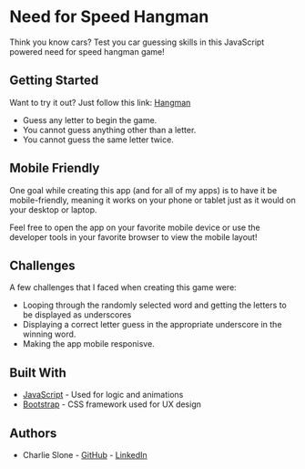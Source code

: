# Need for Speed Hangman

Think you know cars? Test you car guessing skills in this JavaScript powered need for speed hangman game!

## Getting Started

Want to try it out?
Just follow this link: [Hangman](https://ctslone.github.io/Word-Guess-Game/)

* Guess any letter to begin the game.
* You cannot guess anything other than a letter.
* You cannot guess the same letter twice.

## Mobile Friendly

One goal while creating this app (and for all of my apps) is to have it be mobile-friendly, meaning it works on your phone or tablet just as it would on your desktop or laptop.

Feel free to open the app on your favorite mobile device or use the developer tools in your favorite browser to view the mobile layout!

## Challenges

A few challenges that I faced when creating this game were:
* Looping through the randomly selected word and getting the letters to be displayed as underscores 
* Displaying a correct letter guess in the appropriate underscore in the winning word.
* Making the app mobile responisve.

## Built With

* [JavaScript](https://developer.mozilla.org/en-US/docs/Web/JavaScript) - Used for logic and animations
* [Bootstrap](https://bootstrap.com) - CSS framework used for UX design

## Authors

* Charlie Slone - [GitHub](https://github.com/ctslone) - [LinkedIn](https://www.linkedin.com/in/charlie-slone-704311a9/)
